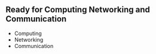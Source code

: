<h2>Ready for Computing Networking and Communication</h2>
<ul>
  <li>Computing</li>
  <li>Networking</li>
  <li>Communication</li>
</ul>
